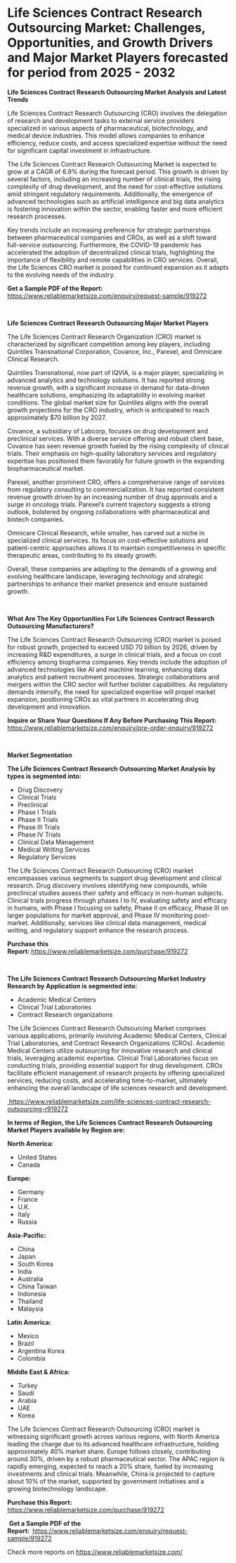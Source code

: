 <p><h1>Life Sciences Contract Research Outsourcing Market: Challenges, Opportunities, and Growth Drivers and Major Market Players forecasted for period from 2025 - 2032</h1></p><p><strong>Life Sciences Contract Research Outsourcing Market Analysis and Latest Trends</strong></p>
<p><p>Life Sciences Contract Research Outsourcing (CRO) involves the delegation of research and development tasks to external service providers specialized in various aspects of pharmaceutical, biotechnology, and medical device industries. This model allows companies to enhance efficiency, reduce costs, and access specialized expertise without the need for significant capital investment in infrastructure.</p><p>The Life Sciences Contract Research Outsourcing Market is expected to grow at a CAGR of 6.9% during the forecast period. This growth is driven by several factors, including an increasing number of clinical trials, the rising complexity of drug development, and the need for cost-effective solutions amid stringent regulatory requirements. Additionally, the emergence of advanced technologies such as artificial intelligence and big data analytics is fostering innovation within the sector, enabling faster and more efficient research processes.</p><p>Key trends include an increasing preference for strategic partnerships between pharmaceutical companies and CROs, as well as a shift toward full-service outsourcing. Furthermore, the COVID-19 pandemic has accelerated the adoption of decentralized clinical trials, highlighting the importance of flexibility and remote capabilities in CRO services. Overall, the Life Sciences CRO market is poised for continued expansion as it adapts to the evolving needs of the industry.</p></p>
<p><strong>Get a Sample PDF of the Report:&nbsp;</strong> <a href="https://www.reliablemarketsize.com/enquiry/request-sample/919272?utm_campaign=3120&utm_medium=2&utm_source=Github&utm_content=ia&utm_term=07032025&utm_id=life-sciences-contract-research-outsourcing">https://www.reliablemarketsize.com/enquiry/request-sample/919272</a></p>
<p>&nbsp;</p>
<p><strong>Life Sciences Contract Research Outsourcing Major Market Players</strong></p>
<p><p>The Life Sciences Contract Research Organization (CRO) market is characterized by significant competition among key players, including Quintiles Transnational Corporation, Covance, Inc., Parexel, and Omnicare Clinical Research. </p><p>Quintiles Transnational, now part of IQVIA, is a major player, specializing in advanced analytics and technology solutions. It has reported strong revenue growth, with a significant increase in demand for data-driven healthcare solutions, emphasizing its adaptability in evolving market conditions. The global market size for Quintiles aligns with the overall growth projections for the CRO industry, which is anticipated to reach approximately $70 billion by 2027.</p><p>Covance, a subsidiary of Labcorp, focuses on drug development and preclinical services. With a diverse service offering and robust client base, Covance has seen revenue growth fueled by the rising complexity of clinical trials. Their emphasis on high-quality laboratory services and regulatory expertise has positioned them favorably for future growth in the expanding biopharmaceutical market.</p><p>Parexel, another prominent CRO, offers a comprehensive range of services from regulatory consulting to commercialization. It has reported consistent revenue growth driven by an increasing number of drug approvals and a surge in oncology trials. Parexel’s current trajectory suggests a strong outlook, bolstered by ongoing collaborations with pharmaceutical and biotech companies.</p><p>Omnicare Clinical Research, while smaller, has carved out a niche in specialized clinical services. Its focus on cost-effective solutions and patient-centric approaches allows it to maintain competitiveness in specific therapeutic areas, contributing to its steady growth.</p><p>Overall, these companies are adapting to the demands of a growing and evolving healthcare landscape, leveraging technology and strategic partnerships to enhance their market presence and ensure sustained growth.</p></p>
<p>&nbsp;</p>
<p><strong>What Are The Key Opportunities For Life Sciences Contract Research Outsourcing Manufacturers?</strong></p>
<p><p>The Life Sciences Contract Research Outsourcing (CRO) market is poised for robust growth, projected to exceed USD 70 billion by 2026, driven by increasing R&D expenditures, a surge in clinical trials, and a focus on cost efficiency among biopharma companies. Key trends include the adoption of advanced technologies like AI and machine learning, enhancing data analytics and patient recruitment processes. Strategic collaborations and mergers within the CRO sector will further bolster capabilities. As regulatory demands intensify, the need for specialized expertise will propel market expansion, positioning CROs as vital partners in accelerating drug development and innovation.</p></p>
<p><strong>Inquire or Share Your Questions If Any Before Purchasing This Report:</strong> <a href="https://www.reliablemarketsize.com/enquiry/pre-order-enquiry/919272?utm_campaign=3120&utm_medium=2&utm_source=Github&utm_content=ia&utm_term=07032025&utm_id=life-sciences-contract-research-outsourcing">https://www.reliablemarketsize.com/enquiry/pre-order-enquiry/919272</a></p>
<p>&nbsp;</p>
<p><strong>Market Segmentation</strong></p>
<p><strong>The Life Sciences Contract Research Outsourcing Market Analysis by types is segmented into:</strong></p>
<p><ul><li>Drug Discovery</li><li>Clinical Trials</li><li>Preclinical</li><li>Phase I Trials</li><li>Phase II Trials</li><li>Phase III Trials</li><li>Phase IV Trials</li><li>Clinical Data Management</li><li>Medical Writing Services</li><li>Regulatory Services</li></ul></p>
<p><p>The Life Sciences Contract Research Outsourcing (CRO) market encompasses various segments to support drug development and clinical research. Drug discovery involves identifying new compounds, while preclinical studies assess their safety and efficacy in non-human subjects. Clinical trials progress through phases I to IV, evaluating safety and efficacy in humans, with Phase I focusing on safety, Phase II on efficacy, Phase III on larger populations for market approval, and Phase IV monitoring post-market. Additionally, services like clinical data management, medical writing, and regulatory support enhance the research process.</p></p>
<p><strong>Purchase this Report:&nbsp;</strong><a href="https://www.reliablemarketsize.com/purchase/919272?utm_campaign=3120&utm_medium=2&utm_source=Github&utm_content=ia&utm_term=07032025&utm_id=life-sciences-contract-research-outsourcing">https://www.reliablemarketsize.com/purchase/919272</a></p>
<p>&nbsp;</p>
<p><strong>The Life Sciences Contract Research Outsourcing Market Industry Research by Application is segmented into:</strong></p>
<p><ul><li>Academic Medical Centers</li><li>Clinical Trial Laboratories</li><li>Contract Research organizations</li></ul></p>
<p><p>The Life Sciences Contract Research Outsourcing Market comprises various applications, primarily involving Academic Medical Centers, Clinical Trial Laboratories, and Contract Research Organizations (CROs). Academic Medical Centers utilize outsourcing for innovative research and clinical trials, leveraging academic expertise. Clinical Trial Laboratories focus on conducting trials, providing essential support for drug development. CROs facilitate efficient management of research projects by offering specialized services, reducing costs, and accelerating time-to-market, ultimately enhancing the overall landscape of life sciences research and development.</p></p>
<p><a href="https://www.reliablemarketsize.com/life-sciences-contract-research-outsourcing-r919272?utm_campaign=3120&utm_medium=2&utm_source=Github&utm_content=ia&utm_term=07032025&utm_id=life-sciences-contract-research-outsourcing">&nbsp;https://www.reliablemarketsize.com/life-sciences-contract-research-outsourcing-r919272</a></p>
<p><strong>In terms of Region, the Life Sciences Contract Research Outsourcing Market Players available by Region are:</strong></p>
<p>
    <p> <strong> North America: </strong>
        <ul>
            <li>United States</li>
            <li>Canada</li>
        </ul>
        </p> 
    <p> <strong> Europe: </strong>
        <ul>
            <li>Germany</li>
            <li>France</li>
            <li>U.K.</li>
            <li>Italy</li>
            <li>Russia</li>
        </ul>
        </p> 
    <p> <strong> Asia-Pacific: </strong>
        <ul>
            <li>China</li>
            <li>Japan</li>
            <li>South Korea</li>
            <li>India</li>
            <li>Australia</li>
            <li>China Taiwan</li>
            <li>Indonesia</li>
            <li>Thailand</li>
            <li>Malaysia</li>
        </ul>
        </p> 
    <p> <strong> Latin America: </strong>
        <ul>
            <li>Mexico</li>
            <li>Brazil</li>
            <li>Argentina Korea</li>
            <li>Colombia</li>
        </ul>
        </p> 
    <p> <strong> Middle East & Africa: </strong>
        <ul>
            <li>Turkey</li>
            <li>Saudi</li>
            <li>Arabia</li>
            <li>UAE</li>
            <li>Korea</li>
        </ul>
    </p>
    </p>
<p><p>The Life Sciences Contract Research Outsourcing (CRO) market is witnessing significant growth across various regions, with North America leading the charge due to its advanced healthcare infrastructure, holding approximately 40% market share. Europe follows closely, contributing around 30%, driven by a robust pharmaceutical sector. The APAC region is rapidly emerging, expected to reach a 20% share, fueled by increasing investments and clinical trials. Meanwhile, China is projected to capture about 10% of the market, supported by government initiatives and a growing biotechnology landscape.</p></p>
<p><strong>Purchase this Report: </strong><a href="https://www.reliablemarketsize.com/purchase/919272?utm_campaign=3120&utm_medium=2&utm_source=Github&utm_content=ia&utm_term=07032025&utm_id=life-sciences-contract-research-outsourcing">https://www.reliablemarketsize.com/purchase/919272</a></p>
<p>&nbsp;<strong>Get a Sample PDF of the Report:&nbsp;&nbsp;</strong><a href="https://www.reliablemarketsize.com/enquiry/request-sample/919272?utm_campaign=3120&utm_medium=2&utm_source=Github&utm_content=ia&utm_term=07032025&utm_id=life-sciences-contract-research-outsourcing">https://www.reliablemarketsize.com/enquiry/request-sample/919272</a></p>
<p><strong></strong></p>
<p>Check more reports on <a href="https://www.reliablemarketsize.com/?utm_campaign=3120&utm_medium=2&utm_source=Github&utm_content=ia&utm_term=07032025&utm_id=life-sciences-contract-research-outsourcing">https://www.reliablemarketsize.com/</a></p>